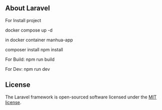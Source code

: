 

## About Laravel

For Install project

docker compose up -d

in docker container manhua-app

composer install
npm install


For Build:
npm run build

For Dev:
npm run dev


## License

The Laravel framework is open-sourced software licensed under the [MIT license](https://opensource.org/licenses/MIT).
